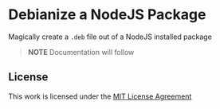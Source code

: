 Debianize a NodeJS Package
==========================

Magically create a `.deb` file out of a NodeJS installed package

> **NOTE** Documentation will follow

License
-------

This work is licensed under the [MIT License Agreement](LICENSE.md)
